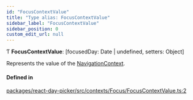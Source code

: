 ```yaml
---
id: "FocusContextValue"
title: "Type alias: FocusContextValue"
sidebar_label: "FocusContextValue"
sidebar_position: 0
custom_edit_url: null
---
```


Ƭ **FocusContextValue**: [focusedDay: Date \| undefined, setters: Object]

Represents the value of the [NavigationContext](../variables/NavigationContext).

#### Defined in

[packages/react-day-picker/src/contexts/Focus/FocusContextValue.ts:2](https://github.com/gpbl/react-day-picker/blob/6bc3b9d0/packages/react-day-picker/src/contexts/Focus/FocusContextValue.ts#L2)
